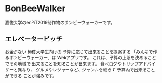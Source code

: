 # BonBeeWalker
嘉悦大学のenPiT2019制作物のボンビーウォーカーです。

## エレベーターピッチ
お金がない
極貧大学生向けの
予算に応じて出来ることを提案する
「みんなで作るボンビーウォーカー」は
Webアプリです。
これは、予算の上限を決めることでその地域で
出来ることを知ることが出来ます。
食べログやトリップアドバイザーと異なり、
グルメやレジャーなど、ジャンルを絞らず
予算内で出来ることができる
ことが強みです。
